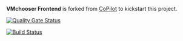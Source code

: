 **VMchooser Frontend** is forked from [CoPilot](https://github.com/misterGF/CoPilot) to kickstart this project.

[![Quality Gate Status](https://sonarcloud.io/api/project_badges/measure?project=vmchooser-frontend-v3&metric=alert_status)](https://sonarcloud.io/dashboard?id=vmchooser-frontend-v3)

[![Build Status](https://dev.azure.com/beluxappdev/VMchooser/_apis/build/status/vmchooser.azure-vmchooser-frontend-v3.serverless?branchName=master)](https://dev.azure.com/beluxappdev/VMchooser/_build/latest?definitionId=19&branchName=master)
